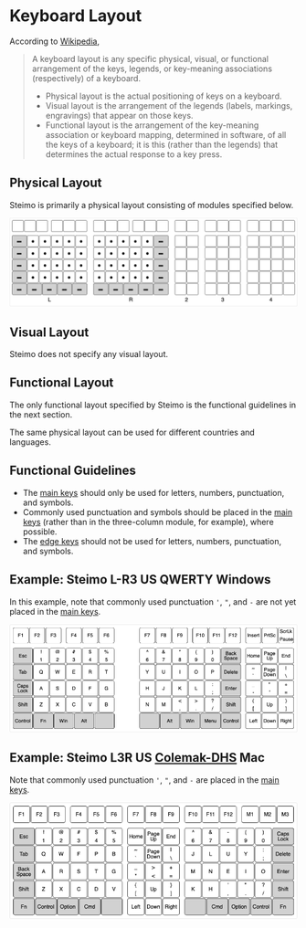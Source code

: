 # Keyboard Layout

According to <a href="https://en.wikipedia.org/wiki/Keyboard_layout" target="_blank">Wikipedia</a>,
> A keyboard layout is any specific physical, visual, or functional arrangement of the keys, legends, or key-meaning associations (respectively) of a keyboard.
>
> * Physical layout is the actual positioning of keys on a keyboard.
> * Visual layout is the arrangement of the legends (labels, markings, engravings) that appear on those keys.
> * Functional layout is the arrangement of the key-meaning association or keyboard mapping, determined in software, of all the keys of a keyboard; it is this (rather than the legends) that determines the actual response to a key press.

## Physical Layout

Steimo is primarily a physical layout consisting of modules specified below.

![](images/modules.png)

## Visual Layout

Steimo does not specify any visual layout.

## Functional Layout

The only functional layout specified by Steimo is the functional guidelines in the next section.

The same physical layout can be used for different countries and languages.

## Functional Guidelines

* The [main keys](glossary.md#main-keys) should only be used for letters, numbers, punctuation, and symbols.
* Commonly used punctuation and symbols should be placed in the [main keys](glossary.md#main-keys) (rather than in the three-column module, for example), where possible.
* The [edge keys](glossary.md#edge-keys) should not be used for letters, numbers, punctuation, and symbols.

## Example: Steimo L-R3 US QWERTY Windows

In this example, note that commonly used punctuation `'`, `"`, and `-` are not yet placed in the [main keys](glossary.md#main-keys).

![](images/layout-L-R3-qwerty-windows.png)

## Example: Steimo L3R US [Colemak-DHS](colemak-dhs.md) Mac

Note that commonly used punctuation `'`, `"`, and `-` are placed in the [main keys](glossary.md#main-keys).

![](images/layout-L3R-colemak-dhs-mac.png)
